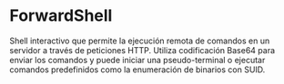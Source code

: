 # ForwardShell
Shell interactivo que permite la ejecución remota de comandos en un servidor a través de peticiones HTTP. Utiliza codificación Base64 para enviar los comandos y puede iniciar una pseudo-terminal o ejecutar comandos predefinidos como la enumeración de binarios con SUID.

